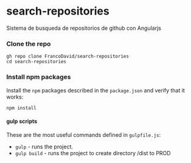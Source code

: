 # search-repositories
Sistema de busqueda de repositorios de github con Angularjs

### Clone the repo

```shell
gh repo clone FrancoDavid/search-repositories
cd search-repositories
```

### Install npm packages

Install the `npm` packages described in the `package.json` and verify that it works:

```shell
npm install
```
#### gulp scripts

These are the most useful commands defined in `gulpfile.js`:

* `gulp` - runs the project.
* `gulp build` - runs the project to create directory /dist to PROD